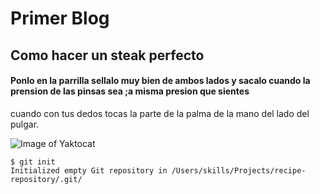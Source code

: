 # Primer Blog

## Como hacer un steak perfecto

#### Ponlo en la parrilla sellalo muy bien de ambos lados y sacalo cuando la prension de las pinsas sea ;a misma presion que sientes
cuando con tus dedos tocas la parte de la palma de la mano del lado del pulgar.

![Image of Yaktocat](https://octodex.github.com/images/yaktocat.png)


```
$ git init
Initialized empty Git repository in /Users/skills/Projects/recipe-repository/.git/
```
